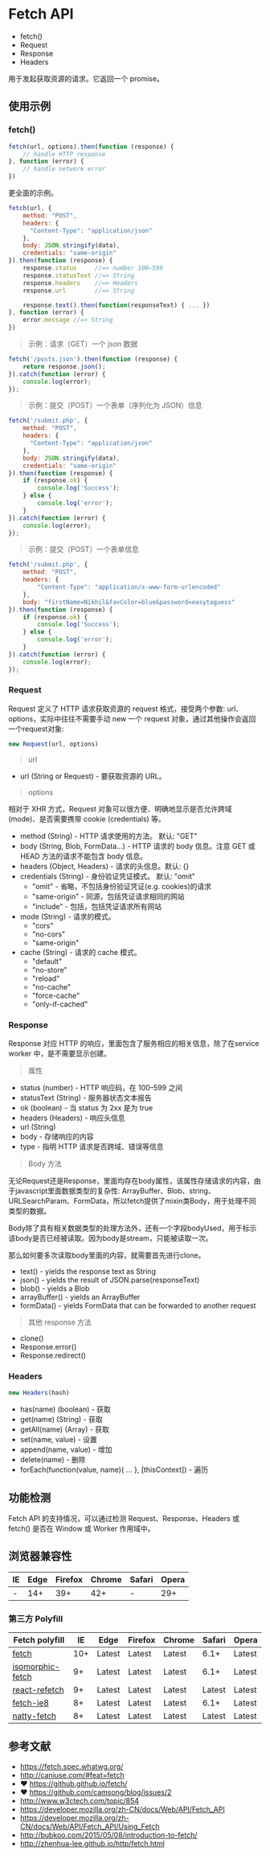 # Fetch API

- fetch()
- Request
- Response
- Headers

用于发起获取资源的请求。它返回一个 promise。

## 使用示例

### fetch()

```javascript
fetch(url, options).then(function (response) {
    // handle HTTP response
}, function (error) {
    // handle network error
})
```

更全面的示例。

```javascript
fetch(url, {
    method: "POST",
    headers: {
      "Content-Type": "application/json"
    },
    body: JSON.stringify(data),
    credentials: "same-origin"
}).then(function (response) {
    response.status     //=> number 100–599
    response.statusText //=> String
    response.headers    //=> Headers
    response.url        //=> String

    response.text().then(function(responseText) { ... })
}, function (error) {
    error.message //=> String
})
```

> 示例：请求（GET）一个 json 数据

```javascript
fetch('/posts.json').then(function (response) {
    return response.json();
}).catch(function (error) {
    console.log(error);
});
```

> 示例：提交（POST）一个表单（序列化为 JSON）信息

```javascript
fetch('/submit.php', {
    method: "POST",
    headers: {
      "Content-Type": "application/json"
    },
    body: JSON.stringify(data),
    credentials: "same-origin"
}).then(function (response) {
    if (response.ok) {
        console.log('Success');
    } else {
        console.log('error');
    }
}).catch(function (error) {
    console.log(error);
});
```

> 示例：提交（POST）一个表单信息

```javascript
fetch('/submit.php', {
    method: "POST",
    headers: {
        "Content-Type": "application/x-www-form-urlencoded"
    },
    body: "firstName=Nikhil&favColor=blue&password=easytoguess"
}).then(function (response) {
    if (response.ok) {
        console.log('Success');
    } else {
        console.log('error');
    }
}).catch(function (error) {
    console.log(error);
});
```

### Request

Request 定义了 HTTP 请求获取资源的 request 格式，接受两个参数: url、options，实际中往往不需要手动 new 一个 request 对象，通过其他操作会返回一个request对象:

```javascript
new Request(url, options)
```

> url

- url (String or Request) - 要获取资源的 URL。

> options

相对于 XHR 方式，Request 对象可以很方便、明确地显示是否允许跨域(mode)、是否需要携带 cookie (credentials) 等。

- method (String) - HTTP 请求使用的方法。 默认: "GET"
- body (String, Blob, FormData...) - HTTP 请求的 body 信息。注意 GET 或 HEAD 方法的请求不能包含 body 信息。
- headers (Object, Headers) - 请求的头信息。默认: {}
- credentials (String) - 身份验证凭证模式。 默认: "omit"
    - "omit" - 省略，不包括身份验证凭证(e.g. cookies)的请求
    - "same-origin" - 同源，包括凭证请求相同的网站
    - "include" - 包括，包括凭证请求所有网站
- mode (String) - 请求的模式。
    - "cors"
    - "no-cors"
    - "same-origin"
- cache (String) - 请求的 cache 模式。
    - "default"
    - "no-store"
    - "reload"
    - "no-cache"
    - "force-cache"
    - "only-if-cached"

### Response

Response 对应 HTTP 的响应，里面包含了服务相应的相关信息，除了在service worker 中，是不需要显示创建。

> 属性

- status (number) - HTTP 响应码，在 100–599 之间
- statusText (String) - 服务器状态文本报告
- ok (boolean) - 当 status 为 2xx 是为 true
- headers (Headers) - 响应头信息
- url (String)
- body - 存储响应的内容
- type - 指明 HTTP 请求是否跨域、错误等信息

> Body 方法

无论Request还是Response，里面均存在body属性，该属性存储请求的内容，由于javascript里面数据类型的复杂性: ArrayBuffer、Blob、string、URLSearchParam、FormData，所以fetch提供了mixin类Body，用于处理不同类型的数据。

Body除了具有相关数据类型的处理方法外，还有一个字段bodyUsed，用于标示该body是否已经被读取。因为body是stream，只能被读取一次。

那么如何要多次读取body里面的内容，就需要首先进行clone。

- text() - yields the response text as String
- json() - yields the result of JSON.parse(responseText)
- blob() - yields a Blob
- arrayBuffer() - yields an ArrayBuffer
- formData() - yields FormData that can be forwarded to another request

> 其他 response 方法

- clone()
- Response.error()
- Response.redirect()

### Headers

```javascript
new Headers(hash)
```

- has(name) (boolean) - 获取
- get(name) (String) - 获取
- getAll(name) (Array) - 获取
- set(name, value) - 设置
- append(name, value) - 增加
- delete(name) - 删除
- forEach(function(value, name){ ... }, [thisContext]) - 遍历

## 功能检测

Fetch API 的支持情况，可以通过检测 Request、Response、Headers 或 fetch() 是否在 Window 或 Worker 作用域中。

## 浏览器兼容性

IE | Edge | Firefox | Chrome | Safari | Opera
---|---|---|---|---|---
- | 14+ | 39+ | 42+ | - | 29+

### 第三方 Polyfill

Fetch polyfill | IE | Edge | Firefox | Chrome | Safari | Opera
---|---|---|---|---|---|---
[fetch](https://github.com/github/fetch) | 10+ | Latest | Latest | Latest | 6.1+ | Latest
[isomorphic-fetch](https://github.com/matthew-andrews/isomorphic-fetch) | 9+ | Latest | Latest | Latest | 6.1+ | Latest
[react-refetch](https://github.com/heroku/react-refetch) | 9+ | Latest | Latest | Latest | Latest | Latest
[fetch-ie8](https://github.com/camsong/fetch-ie8) | 8+ | Latest | Latest | Latest | 6.1+ | Latest
[natty-fetch](https://github.com/Jias/natty-fetch) | 8+ | Latest | Latest | Latest | Latest | Latest

## 参考文献

- https://fetch.spec.whatwg.org/
- http://caniuse.com/#feat=fetch
- ♥ https://github.github.io/fetch/
- ♥ https://github.com/camsong/blog/issues/2
- http://www.w3ctech.com/topic/854
- https://developer.mozilla.org/zh-CN/docs/Web/API/Fetch_API
- https://developer.mozilla.org/zh-CN/docs/Web/API/Fetch_API/Using_Fetch
- http://bubkoo.com/2015/05/08/introduction-to-fetch/
- http://zhenhua-lee.github.io/http/fetch.html
